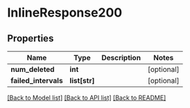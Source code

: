 # InlineResponse200

## Properties
Name | Type | Description | Notes
------------ | ------------- | ------------- | -------------
**num_deleted** | **int** |  | [optional] 
**failed_intervals** | **list[str]** |  | [optional] 

[[Back to Model list]](../README.md#documentation-for-models) [[Back to API list]](../README.md#documentation-for-api-endpoints) [[Back to README]](../README.md)


